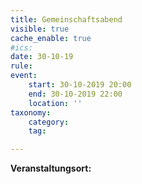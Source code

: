 ```yaml
---
title: Gemeinschaftsabend
visible: true
cache_enable: true
#ics: 
date: 30-10-19
rule: 
event:
	start: 30-10-2019 20:00
	end: 30-10-2019 22:00
	location: ''
taxonomy:
	category: 
	tag: 

---
```




**Veranstaltungsort:** 

